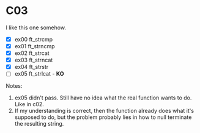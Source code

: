 # C03

I like this one somehow.

- [x] ex00	ft_strcmp
- [x] ex01	ft_strncmp
- [x] ex02	ft_strcat
- [x] ex03	ft_strncat
- [x] ex04	ft_strstr
- [ ] ex05	ft_strlcat - **KO**

Notes:
1. ex05 didn't pass. Still have no idea what the real function wants to do. Like in c02.
2. If my understanding is correct, then the function already does what it's supposed to do, but the problem probably lies in how to null terminate the resulting string.
